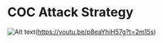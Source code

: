 


# COC Attack Strategy

![Alt text](resources/img/TH10/101_AQ_HOG.png?raw=true "Max Hogs & AQ Walk")(https://youtu.be/p8eaYhiH57g?t=2m15s)





